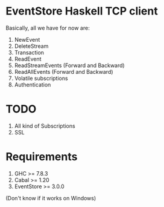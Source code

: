 EventStore Haskell TCP client
=============================

Basically, all we have for now are:

  1. NewEvent
  2. DeleteStream
  3. Transaction
  4. ReadEvent
  5. ReadStreamEvents (Forward and Backward)
  6. ReadAllEvents (Forward and Backward)
  7. Volatile subscriptions
  8. Authentication

TODO
====

  1. All kind of Subscriptions
  2. SSL

Requirements
============
  1. GHC        >= 7.8.3
  2. Cabal      >= 1.20
  3. EventStore >= 3.0.0

(Don't know if it works on Windows)